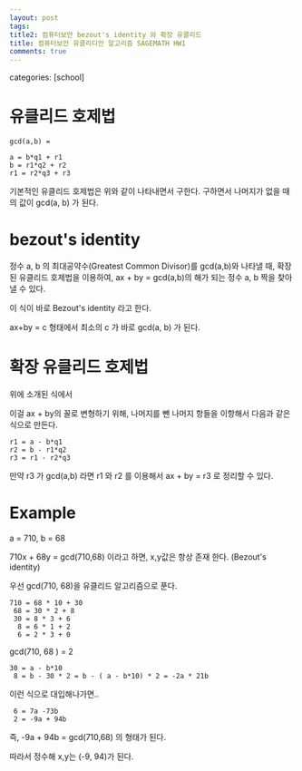 ```yaml
---
layout: post
tags: 
title2: 컴퓨터보안 bezout's identity 와 확장 유클리드
title: 컴퓨터보안 유클리디안 알고리즘 SAGEMATH HW1
comments: true
---
```

categories: [school]


# 유클리드 호제법

```
gcd(a,b) = 

a = b*q1 + r1
b = r1*q2 + r2
r1 = r2*q3 + r3

```

기본적인 유클리드 호제법은 위와 같이 나타내면서 구한다. 구하면서 나머지가 없을 때의 값이 gcd(a, b) 가 된다.  


# bezout's identity

정수 a, b 의 최대공약수(Greatest Common Divisor)를 gcd(a,b)와 나타낼 때, 확장된 유클리드 호제법을 이용하여, ax + by = gcd(a,b)의 해가 되는 정수 a, b 짝을 찾아낼 수 있다.  

이 식이 바로 Bezout's identity 라고 한다.  

ax+by = c 형태에서 최소의 c 가 바로 gcd(a, b) 가 된다.

# 확장 유클리드 호제법

위에 소개된 식에서   

이걸 ax + by의 꼴로 변형하기 위해, 나머지를 뺀 나머지 항들을 이항해서 다음과 같은 식으로 만든다.

```
r1 = a - b*q1 
r2 = b - r1*q2
r3 = r1 - r2*q3
```

만약 r3 가 gcd(a,b) 라면 r1 와 r2 를 이용해서 ax + by = r3 로 정리할 수 있다.  


# Example

a = 710, b = 68

710x + 68y = gcd(710,68) 이라고 하면, x,y값은 항상 존재 한다. (Bezout's identity)  

우선 gcd(710, 68)을 유클리드 알고리즘으로 푼다.

```
710 = 68 * 10 + 30 
 68 = 30 * 2 + 8
 30 = 8 * 3 + 6
  8 = 6 * 1 + 2
  6 = 2 * 3 + 0

```

gcd(710, 68 ) = 2  

```
30 = a - b*10
 8 = b - 30 * 2 = b - ( a - b*10) * 2 = -2a * 21b
```

이런 식으로 대입해나가면..

```
 6 = 7a -73b
 2 = -9a + 94b
```


즉, -9a + 94b = gcd(710,68) 의 형태가 된다.    

따라서 정수해 x,y는 (-9, 94)가 된다.  






